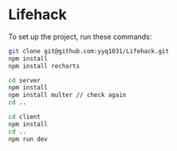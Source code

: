 # Lifehack

To set up the project, run these commands:

```bash
git clone git@github.com:yyq1031/Lifehack.git
npm install
npm install recharts

cd server
npm install
npm install multer // check again
cd ..

cd client
npm install
cd ..
npm run dev
